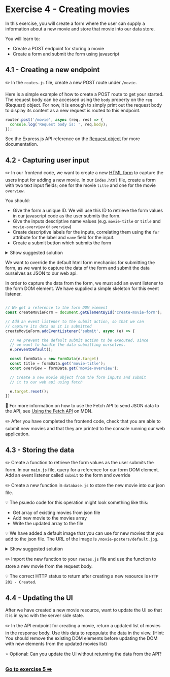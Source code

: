 # Exercise 4 - Creating movies

In this exercise, you will create a form where the user can supply a information about a new movie and store that movie into our data store. 

You will learn to:
- Create a POST endpoint for storing a movie 
- Create a form and submit the form using javascript

## 4.1 - Creating a new endpoint

:pencil2: In the `routes.js` file, create a new POST route under `/movie`.

Here is a simple example of how to create a POST route to get your started. The request body can be accessed using the `body` property on the `req` (Request) object. For now, it is enough to simply print out the request body to display its content as a new request is routed to this endpoint.
  
```javascript
router.post('/movie', async (req, res) => {
  console.log('Request body is: ', req.body);
});
```

See the Express.js API reference on the [Request object](https://expressjs.com/en/4x/api.html#req) for more documentation.

## 4.2 - Capturing user input

:pencil2: In our frontend code, we want to create a new [HTML form](https://developer.mozilla.org/en-US/docs/Learn/Forms) to capture the users input for adding a new movie.
In our `index.html` file, create a form with two text input fields; one for the movie `title` and one for the movie `overview`.

You should:
- Give the form a unique ID. We will use this ID to retrieve the form values in our javascript code as the user submits the form.
- Give the inputs descriptive name values (e.g. `movie-title` or `title` and `movie-overview` or `overview`) 
- Create descriptive labels for the inputs, correlating them using the `for` attribute for the label and `name` field for the input. 
- Create a submit button which submits the form 

<details>
  <summary>Show suggested solution</summary>

  ```html
    <form id="create-movie-form">
      <div class="input-container">
          <label for="movie-title">Title</label>
          <div class="flex">
              <input type="text" name="movie-title" />
          </div>
      </div>
      <div class="input-container">
          <label for="movie-overview">Overview</label>
          <div class="flex">
              <textarea type="text" name="movie-overview"></textarea>
          </div>
      </div>
      <input type="submit" value="Save" class="btn-submit" />
    </form>
  ```
</details>

We want to override the default html form mechanics for submitting the form, as we want to capture the data of the form and submit the data ourselves as JSON to our web api.

In order to capture the data from the form, we must add an event listener to the form DOM element. 
We have supplied a simple skeleton for this event listener.

```javascript

// We get a reference to the form DOM element
const createMovieForm = document.getElementById('create-movie-form');

// Add an event listener to the submit action, so that we can
// capture its data as it is submitted
createMovieForm.addEventListener('submit', async (e) => {

  // We prevent the default submit action to be executed, since
  // we want to handle the data submitting ourselves.
  e.preventDefault();

  const formData = new FormData(e.target)
  const title = formData.get('movie-title');
  const overview = formData.get('movie-overview');

  // Create a new movie object from the form inputs and submit 
  // it to our web api using fetch

  e.target.reset();
})
```

:book: For more information on how to use the Fetch API to send JSON data to the API, see [Using the Fetch API](https://developer.mozilla.org/en-US/docs/Web/API/Fetch_API/Using_Fetch#uploading_json_data) on MDN.

:pencil2: After you have completed the frontend code, check that you are able to submit new movies and that they are printed to the console running our web application. 

## 4.3 - Storing the data

:pencil2: Create a function to retrieve the form values as the user submits the form. 
In our `main.js` file, query for a reference for our form DOM element. Add an event listener called `submit` to the form and override

:pencil2: Create a new function in `database.js` to store the new movie into our json file. 

:bulb: The psuedo code for this operation might look something like this: 
- Get array of existing movies from json file
- Add new movie to the movies array
- Write the updated array to the file

:bulb: We have added a default image that you can use for new movies that you add to the json file. The URL of the image is `/movie-posters/default.jpg`.

<details>
  <summary>Show suggested solution</summary>

  ```javascript
  export const insertMovie = async (movie) => {
    const movies = await getMovies();
    const id = movies.length;
    const posterUrl = '/movie-posters/default.jpg';

    const updatedMovies = [...movies, {id, posterUrl, ...movie}];
    await fs.writeFile(dataFilePath, JSON.stringify(updatedMovies, null, 2));
  }
  ```
</details>

:pencil2: Import the new function to your `routes.js` file and use the function to store a new movie from the request body. 

:bulb: The correct HTTP status to return after creating a new resource is `HTTP 201 - Created`. 

## 4.4 - Updating the UI 

After we have created a new movie resource, want to update the UI so that it is in sync with the server side state. 

:pencil2: In the API endpoint for creating a movie, return a updated list of movies in the response body. Use this data to repopulate the data in the view. (Hint: You should remove the existing DOM elements before updating the DOM with new elements from the updated movies list)

:star: Optional: Can you update the UI without returning the data from the API? 

### [Go to exercise 5 :arrow_right:](../exercise-5/README.md)